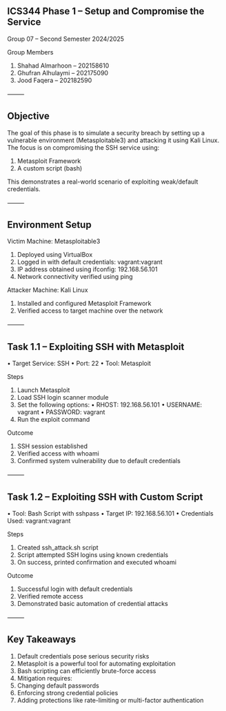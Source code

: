 ## ICS344 Phase 1 – Setup and Compromise the Service

Group 07 – Second Semester 2024/2025

Group Members
 1. Shahad Almarhoon – 202158610
 2. Ghufran Alhulaymi – 202175090
 3. Jood Faqera – 202182590

⸻

## Objective

The goal of this phase is to simulate a security breach by setting up a vulnerable environment (Metasploitable3) and attacking it using Kali Linux. The focus is on compromising the SSH service using:
 1. Metasploit Framework
 2. A custom script (bash)

This demonstrates a real-world scenario of exploiting weak/default credentials.

⸻

## Environment Setup

Victim Machine: Metasploitable3
 1. Deployed using VirtualBox
 2. Logged in with default credentials: vagrant:vagrant
 3. IP address obtained using ifconfig: 192.168.56.101
 4. Network connectivity verified using ping

Attacker Machine: Kali Linux
 1. Installed and configured Metasploit Framework
 2. Verified access to target machine over the network

⸻

## Task 1.1 – Exploiting SSH with Metasploit
 • Target Service: SSH
 • Port: 22
 • Tool: Metasploit

Steps
 1. Launch Metasploit
 2. Load SSH login scanner module
 3. Set the following options:
 • RHOST: 192.168.56.101
 • USERNAME: vagrant
 • PASSWORD: vagrant
 4. Run the exploit command

Outcome
 1. SSH session established
 2. Verified access with whoami
 3. Confirmed system vulnerability due to default credentials

⸻

## Task 1.2 – Exploiting SSH with Custom Script
 • Tool: Bash Script with sshpass
 • Target IP: 192.168.56.101
 • Credentials Used: vagrant:vagrant

Steps
 1. Created ssh_attack.sh script
 2. Script attempted SSH logins using known credentials
 3. On success, printed confirmation and executed whoami

Outcome
 1. Successful login with default credentials
 2. Verified remote access
 3. Demonstrated basic automation of credential attacks

⸻

## Key Takeaways
 1. Default credentials pose serious security risks
 2. Metasploit is a powerful tool for automating exploitation
 3. Bash scripting can efficiently brute-force access
 4. Mitigation requires:
 5. Changing default passwords
 6. Enforcing strong credential policies
 7. Adding protections like rate-limiting or multi-factor authentication
